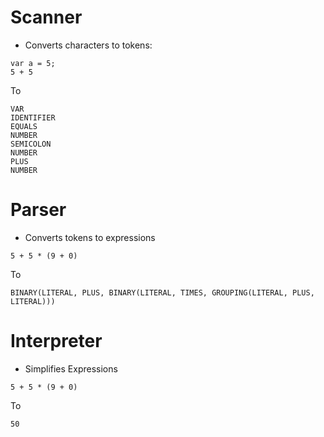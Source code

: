 
# Scanner 
- Converts characters to tokens:
```
var a = 5;
5 + 5
```

To 

```
VAR 
IDENTIFIER 
EQUALS
NUMBER
SEMICOLON
NUMBER 
PLUS 
NUMBER
```

# Parser 
- Converts tokens to expressions 

```
5 + 5 * (9 + 0)
```

To 

```
BINARY(LITERAL, PLUS, BINARY(LITERAL, TIMES, GROUPING(LITERAL, PLUS, LITERAL)))
```

# Interpreter 
- Simplifies Expressions 

```
5 + 5 * (9 + 0)
```

To 

```
50
```
